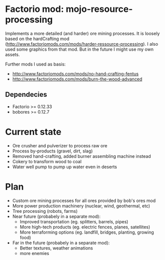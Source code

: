 # Factorio mod: mojo-resource-processing
Implements a more detailed (and harder) ore mining processes. It is loosely based on the hardCrafting mod (http://www.factoriomods.com/mods/harder-ressource-processing). I also used some graphics from that mod. But in the future I might use my own assets.

Further mods I used as basis:
* http://www.factoriomods.com/mods/no-hand-crafting-fentus
* http://www.factoriomods.com/mods/burn-the-wood-advanced

## Dependecies
* Factorio >= 0.12.33
* bobores >= 0.12.7

# Current state
* Ore crusher and pulverizer to process raw ore
* Process by-products (gravel, dirt, slag)
* Removed hand-crafting, added burner assembling machine instead
* Cokery to transform wood to coal
* Water well pump to pump up water even in deserts

# Plan
* Custom ore mining processes for all ores provided by bob's ores mod
* More power production machinery (nuclear, wind, geothermal, etc)
* Tree processing (robots, farms)
* Near future (probabely in a separate mod): 
  * Improved transportation (eg. splitters, barrels, pipes)
  * More high-tech products (eg. electric fences, planes, satellites)
  * More terraforming options (eg. landfill, bridges, planting, growing food)
* Far in the future (probabely in a separate mod):
  * Better textures, weather animations
  * more enemies

